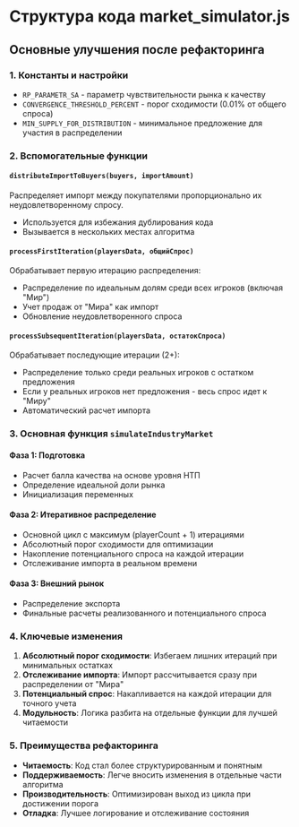 # Структура кода market_simulator.js

## Основные улучшения после рефакторинга

### 1. Константы и настройки
- `RP_PARAMETR_SA` - параметр чувствительности рынка к качеству
- `CONVERGENCE_THRESHOLD_PERCENT` - порог сходимости (0.01% от общего спроса)
- `MIN_SUPPLY_FOR_DISTRIBUTION` - минимальное предложение для участия в распределении

### 2. Вспомогательные функции

#### `distributeImportToBuyers(buyers, importAmount)`
Распределяет импорт между покупателями пропорционально их неудовлетворенному спросу.
- Используется для избежания дублирования кода
- Вызывается в нескольких местах алгоритма

#### `processFirstIteration(playersData, общийСпрос)`
Обрабатывает первую итерацию распределения:
- Распределение по идеальным долям среди всех игроков (включая "Мир")
- Учет продаж от "Мира" как импорт
- Обновление неудовлетворенного спроса

#### `processSubsequentIteration(playersData, остатокСпроса)`  
Обрабатывает последующие итерации (2+):
- Распределение только среди реальных игроков с остатком предложения
- Если у реальных игроков нет предложения - весь спрос идет к "Миру"
- Автоматический расчет импорта

### 3. Основная функция `simulateIndustryMarket`

#### Фаза 1: Подготовка
- Расчет балла качества на основе уровня НТП
- Определение идеальной доли рынка
- Инициализация переменных

#### Фаза 2: Итеративное распределение
- Основной цикл с максимум (playerCount + 1) итерациями
- Абсолютный порог сходимости для оптимизации
- Накопление потенциального спроса на каждой итерации
- Отслеживание импорта в реальном времени

#### Фаза 3: Внешний рынок
- Распределение экспорта
- Финальные расчеты реализованного и потенциального спроса

### 4. Ключевые изменения

1. **Абсолютный порог сходимости**: Избегаем лишних итераций при минимальных остатках
2. **Отслеживание импорта**: Импорт рассчитывается сразу при распределении от "Мира"
3. **Потенциальный спрос**: Накапливается на каждой итерации для точного учета
4. **Модульность**: Логика разбита на отдельные функции для лучшей читаемости

### 5. Преимущества рефакторинга

- **Читаемость**: Код стал более структурированным и понятным
- **Поддерживаемость**: Легче вносить изменения в отдельные части алгоритма
- **Производительность**: Оптимизирован выход из цикла при достижении порога
- **Отладка**: Лучшее логирование и отслеживание состояния